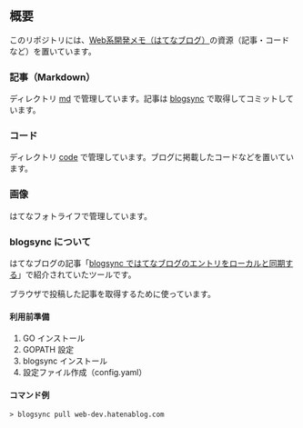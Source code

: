 ## 概要
このリポジトリには、[Web系開発メモ（はてなブログ）](http://web-dev.hatenablog.com/)の資源（記事・コードなど）を置いています。


### 記事（Markdown）
ディレクトリ [md](https://github.com/mamorum/blog/tree/master/md) で管理しています。記事は [blogsync](https://github.com/motemen/blogsync) で取得してコミットしています。

### コード
ディレクトリ [code](https://github.com/mamorum/blog/tree/master/code) で管理しています。ブログに掲載したコードなどを置いています。

### 画像
はてなフォトライフで管理しています。


### blogsync について
はてなブログの記事「[blogsync ではてなブログのエントリをローカルと同期する](http://motemen.hatenablog.com/entry/2014/12/22/blogsync)」で紹介されていたツールです。

ブラウザで投稿した記事を取得するために使っています。


#### 利用前準備
1. GO インストール
2. GOPATH 設定
3. blogsync インストール
4. 設定ファイル作成（config.yaml）

#### コマンド例
```
> blogsync pull web-dev.hatenablog.com
```



